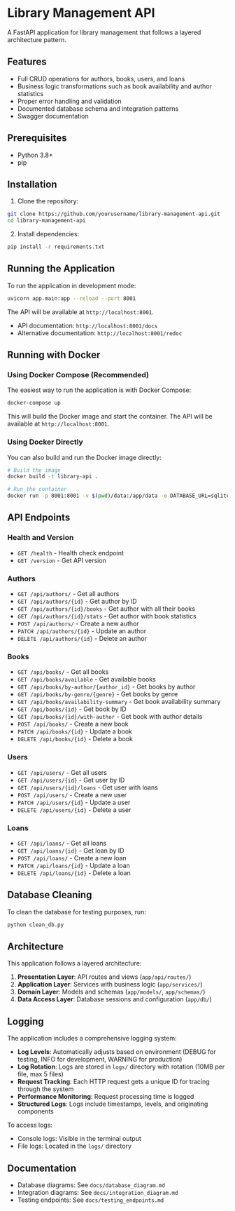 # Library Management API

A FastAPI application for library management that follows a layered architecture pattern.

## Features

- Full CRUD operations for authors, books, users, and loans
- Business logic transformations such as book availability and author statistics
- Proper error handling and validation
- Documented database schema and integration patterns
- Swagger documentation

## Prerequisites

- Python 3.8+
- pip

## Installation

1. Clone the repository:
```bash
git clone https://github.com/yourusername/library-management-api.git
cd library-management-api
```

2. Install dependencies:
```bash
pip install -r requirements.txt
```

## Running the Application

To run the application in development mode:

```bash
uvicorn app.main:app --reload --port 8001
```

The API will be available at `http://localhost:8001`.

- API documentation: `http://localhost:8001/docs`
- Alternative documentation: `http://localhost:8001/redoc`

## Running with Docker

### Using Docker Compose (Recommended)

The easiest way to run the application is with Docker Compose:

```bash
docker-compose up
```

This will build the Docker image and start the container. The API will be available at `http://localhost:8001`.

### Using Docker Directly

You can also build and run the Docker image directly:

```bash
# Build the image
docker build -t library-api .

# Run the container
docker run -p 8001:8001 -v $(pwd)/data:/app/data -e DATABASE_URL=sqlite:///data/library.db -e ENVIRONMENT=production library-api
```

## API Endpoints

### Health and Version
- `GET /health` - Health check endpoint
- `GET /version` - Get API version

### Authors
- `GET /api/authors/` - Get all authors
- `GET /api/authors/{id}` - Get author by ID
- `GET /api/authors/{id}/books` - Get author with all their books
- `GET /api/authors/{id}/stats` - Get author with book statistics
- `POST /api/authors/` - Create a new author
- `PATCH /api/authors/{id}` - Update an author
- `DELETE /api/authors/{id}` - Delete an author

### Books
- `GET /api/books/` - Get all books
- `GET /api/books/available` - Get available books
- `GET /api/books/by-author/{author_id}` - Get books by author
- `GET /api/books/by-genre/{genre}` - Get books by genre
- `GET /api/books/availability-summary` - Get book availability summary
- `GET /api/books/{id}` - Get book by ID
- `GET /api/books/{id}/with-author` - Get book with author details
- `POST /api/books/` - Create a new book
- `PATCH /api/books/{id}` - Update a book
- `DELETE /api/books/{id}` - Delete a book

### Users
- `GET /api/users/` - Get all users
- `GET /api/users/{id}` - Get user by ID
- `GET /api/users/{id}/loans` - Get user with loans
- `POST /api/users/` - Create a new user
- `PATCH /api/users/{id}` - Update a user
- `DELETE /api/users/{id}` - Delete a user

### Loans
- `GET /api/loans/` - Get all loans
- `GET /api/loans/{id}` - Get loan by ID
- `POST /api/loans/` - Create a new loan
- `PATCH /api/loans/{id}` - Update a loan
- `DELETE /api/loans/{id}` - Delete a loan

## Database Cleaning

To clean the database for testing purposes, run:

```bash
python clean_db.py
```

## Architecture

This application follows a layered architecture:

1. **Presentation Layer**: API routes and views (`app/api/routes/`)
2. **Application Layer**: Services with business logic (`app/services/`)
3. **Domain Layer**: Models and schemas (`app/models/`, `app/schemas/`)
4. **Data Access Layer**: Database sessions and configuration (`app/db/`)

## Logging

The application includes a comprehensive logging system:

- **Log Levels**: Automatically adjusts based on environment (DEBUG for testing, INFO for development, WARNING for production)
- **Log Rotation**: Logs are stored in `logs/` directory with rotation (10MB per file, max 5 files)
- **Request Tracking**: Each HTTP request gets a unique ID for tracing through the system
- **Performance Monitoring**: Request processing time is logged
- **Structured Logs**: Logs include timestamps, levels, and originating components

To access logs:

- Console logs: Visible in the terminal output
- File logs: Located in the `logs/` directory

## Documentation

- Database diagrams: See `docs/database_diagram.md`
- Integration diagrams: See `docs/integration_diagram.md`
- Testing endpoints: See `docs/testing_endpoints.md`